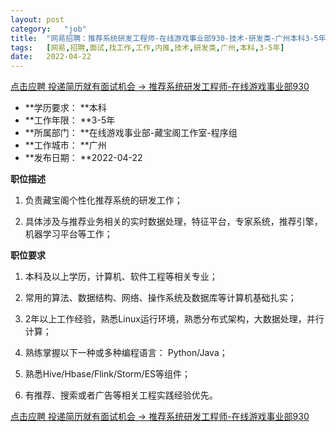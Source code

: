 ```yaml
---
layout:	post
category:	"job"
title:	"网易招聘：推荐系统研发工程师-在线游戏事业部930-技术-研发类-广州本科3-5年"
tags:	[网易,招聘,面试,找工作,工作,内推,技术,研发类,广州,本科,3-5年]
date:	2022-04-22
---
```


[点击应聘 投递简历就有面试机会 ->  推荐系统研发工程师-在线游戏事业部930](http://mobile.bole.netease.com/bole/boleDetail?id=38765&employeeId=346f03c3cda5f04c&key=all)



- **学历要求： **本科
- **工作年限： **3-5年
- **所属部门： **在线游戏事业部-藏宝阁工作室-程序组
- **工作城市： **广州
- **发布日期： **2022-04-22



**职位描述**

1. 负责藏宝阁个性化推荐系统的研发工作；

2. 具体涉及与推荐业务相关的实时数据处理，特征平台，专家系统，推荐引擎，机器学习平台等工作；



**职位要求**

1. 本科及以上学历，计算机、软件工程等相关专业；

2. 常用的算法、数据结构、网络、操作系统及数据库等计算机基础扎实；

3. 2年以上工作经验，熟悉Linux运行环境，熟悉分布式架构，大数据处理，并行计算；

4. 熟练掌握以下一种或多种编程语言： Python/Java；

5. 熟悉Hive/Hbase/Flink/Storm/ES等组件；

6. 有推荐、搜索或者广告等相关工程实践经验优先。



[点击应聘 投递简历就有面试机会 ->  推荐系统研发工程师-在线游戏事业部930](http://mobile.bole.netease.com/bole/boleDetail?id=38765&employeeId=346f03c3cda5f04c&key=all)